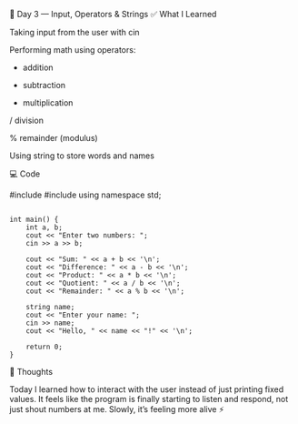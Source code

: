 📘 Day 3 — Input, Operators & Strings
✅ What I Learned

Taking input from the user with cin

Performing math using operators:

+ addition

- subtraction

* multiplication

/ division

% remainder (modulus)

Using string to store words and names

💻 Code

#include <iostream>
#include <string>
using namespace std;

```

int main() {
    int a, b;
    cout << "Enter two numbers: ";
    cin >> a >> b;

    cout << "Sum: " << a + b << '\n';
    cout << "Difference: " << a - b << '\n';
    cout << "Product: " << a * b << '\n';
    cout << "Quotient: " << a / b << '\n';
    cout << "Remainder: " << a % b << '\n';

    string name;
    cout << "Enter your name: ";
    cin >> name;
    cout << "Hello, " << name << "!" << '\n';

    return 0;
}
```

🌱 Thoughts

Today I learned how to interact with the user instead of just printing fixed values.
It feels like the program is finally starting to listen and respond, not just shout numbers at me. Slowly, it’s feeling more alive ⚡
